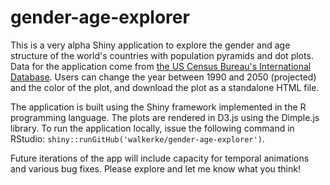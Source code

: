 # gender-age-explorer
This is a very alpha Shiny application to explore the gender and age structure of the world's countries with population pyramids and dot plots.  Data for the application come from [the US Census Bureau's International Database](http://www.census.gov/population/international/data/idb/informationGateway.php).  Users can change the year between 1990 and 2050 (projected) and the color of the plot, and download the plot as a standalone HTML file.  

The application is built using the Shiny framework implemented in the R programming language.  The plots are rendered in D3.js using the Dimple.js library.  To run the application locally, issue the following command in RStudio: `shiny::runGitHub('walkerke/gender-age-explorer')`.  

Future iterations of the app will include capacity for temporal animations and various bug fixes.  Please explore and let me know what you think!

